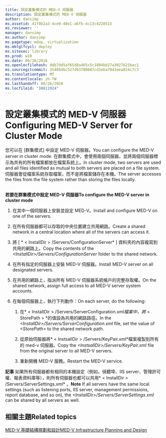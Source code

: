 ```yaml
---
title: 設定叢集模式的 MED-V 伺服器
description: 設定叢集模式的 MED-V 伺服器
author: dansimp
ms.assetid: 41f0b2a3-4ce9-48e1-a6fb-4c13c4228515
ms.reviewer: ''
manager: dansimp
ms.author: dansimp
ms.pagetype: mdop, virtualization
ms.mktglfcycl: deploy
ms.sitesec: library
ms.prod: w10
ms.date: 06/16/2016
ms.openlocfilehash: ddb7dd5af65d8a465c5c1884bb27a3027621bac1
ms.sourcegitcommit: 354664bc527d93f80687cd2eba70d1eea024c7c3
ms.translationtype: MT
ms.contentlocale: zh-TW
ms.lasthandoff: 06/26/2020
ms.locfileid: "10811924"
---
```

# <span data-ttu-id="04b64-103">設定叢集模式的 MED-V 伺服器</span><span class="sxs-lookup"><span data-stu-id="04b64-103">Configuring MED-V Server for Cluster Mode</span></span>


<span data-ttu-id="04b64-104">您可以在 [群集模式] 中設定 MED-V 伺服器。</span><span class="sxs-lookup"><span data-stu-id="04b64-104">You can configure the MED-V server in cluster mode.</span></span> <span data-ttu-id="04b64-105">在群集模式中，會使用兩個伺服器，並將兩個伺服器標示為共有的所有檔案都放在檔案系統上。</span><span class="sxs-lookup"><span data-stu-id="04b64-105">In cluster mode, two servers are used and all files identified as mutual to both servers are placed on a file system.</span></span> <span data-ttu-id="04b64-106">伺服器會從檔案系統存取檔案，而不是將檔案儲存在本機。</span><span class="sxs-lookup"><span data-stu-id="04b64-106">The server accesses the files from the file system rather than storing the files locally.</span></span>

## <a href="" id="bkmk-howtoconfigurethemedvserverinclustermode"></a>


**<span data-ttu-id="04b64-107">若要在群集模式中設定 MED-V 伺服器</span><span class="sxs-lookup"><span data-stu-id="04b64-107">To configure the MED-V server in cluster mode</span></span>**

1.  <span data-ttu-id="04b64-108">在其中一個伺服器上安裝並設定 MED-V。</span><span class="sxs-lookup"><span data-stu-id="04b64-108">Install and configure MED-V on one of the servers.</span></span>

2.  <span data-ttu-id="04b64-109">在所有伺服器都可以存取的中央位置建立共用網路。</span><span class="sxs-lookup"><span data-stu-id="04b64-109">Create a shared network in a central location where all of the servers can access it.</span></span>

3.  <span data-ttu-id="04b64-110">將 [ \* &lt; InstallDir &gt; /Servers/ConfigurationServer\* ] 資料夾的內容複寫到共用的網路上。</span><span class="sxs-lookup"><span data-stu-id="04b64-110">Copy the contents of the *&lt;InstallDir&gt;/Servers/ConfigurationServer* folder to the shared network.</span></span>

4.  <span data-ttu-id="04b64-111">在所有指定的伺服器上安裝 MED-V 伺服器。</span><span class="sxs-lookup"><span data-stu-id="04b64-111">Install MED-V server on all designated servers.</span></span>

5.  <span data-ttu-id="04b64-112">在共用的網路上，指派所有 MED-V 伺服器系統帳戶的完整存取權。</span><span class="sxs-lookup"><span data-stu-id="04b64-112">On the shared network, assign full access to all MED-V server system accounts.</span></span>

6.  <span data-ttu-id="04b64-113">在每個伺服器上，執行下列動作：</span><span class="sxs-lookup"><span data-stu-id="04b64-113">On each server, do the following:</span></span>

    1.  <span data-ttu-id="04b64-114">在\* &lt; InstallDir &gt; /Servers/ServerConfiguration.xml*檔案中，將* &lt; StorePath &gt; \*的值設為共用的網路路徑。</span><span class="sxs-lookup"><span data-stu-id="04b64-114">In the *&lt;InstallDir&gt;/Servers/ServerConfiguration.xml* file, set the value of *&lt;StorePath&gt;* to the shared network path.</span></span>

    2.  <span data-ttu-id="04b64-115">從原始伺服器將\* &lt; InstsallDir &gt; /Servers/KeyPair.xml\*檔案複製到所有的 med-v 伺服器。</span><span class="sxs-lookup"><span data-stu-id="04b64-115">Copy the *&lt;InstsallDir&gt;/Servers/KeyPair.xml* file from the original server to all MED-V servers.</span></span>

    3.  <span data-ttu-id="04b64-116">重新開機 MED-V 服務。</span><span class="sxs-lookup"><span data-stu-id="04b64-116">Restart the MED-V service.</span></span>

<span data-ttu-id="04b64-117">**記事** 如果所有伺服器都有相同的本機設定（例如，偵聽埠、IIS server、管理許可權、報表資料庫等），則所有伺服器也都可以共用\* &lt; InstallDir &gt; /Servers/ServerSettings.xml\* 。</span><span class="sxs-lookup"><span data-stu-id="04b64-117">**Note** If all servers have the same local settings (such as listening ports, IIS server, management permissions, report database, and so on), the *&lt;InstallDir&gt;/Servers/ServerSettings.xml* can be shared by all servers as well.</span></span>

 

## <span data-ttu-id="04b64-118">相關主題</span><span class="sxs-lookup"><span data-stu-id="04b64-118">Related topics</span></span>


[<span data-ttu-id="04b64-119">MED-V 基礎結構規劃和設計</span><span class="sxs-lookup"><span data-stu-id="04b64-119">MED-V Infrastructure Planning and Design</span></span>](med-v-infrastructure-planning-and-design.md)

 

 





